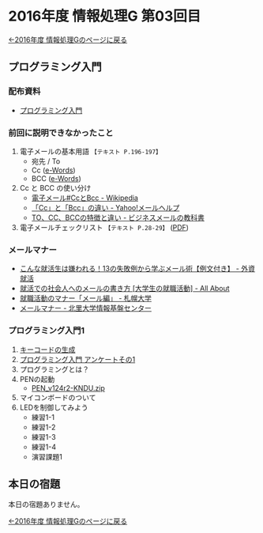 #  2016年度 情報処理G 第03回目

[←2016年度 情報処理Gのページに戻る](#!lecture/2016infoG.md)

## プログラミング入門

### 配布資料

- [プログラミング入門](programming.pdf)

### 前回に説明できなかったこと

1. 電子メールの基本用語 `【テキスト P.196-197】`
	- 宛先 / To
	- Cc ([e-Words](http://e-words.jp/w/CC-1.html))
	- BCC ([e-Words](http://e-words.jp/w/BCC.html))
2. Cc と BCC の使い分け
	- [電子メール#CcとBcc - Wikipedia](https://ja.wikipedia.org/wiki/電子メール#Cc.E3.81.A8Bcc)
	- [「Cc」と「Bcc」の違い - Yahoo!メールヘルプ](http://www.yahoo-help.jp/app/answers/detail/a_id/80491/p/622)
	- [TO、CC、BCCの特徴と違い - ビジネスメールの教科書](http://business-mail.jp/technique/to-cc-bcc)
3. 電子メールチェックリスト `【テキスト P.28-29】` ([PDF](
http://www.tomo.gr.jp/internet/pdf/sheet_2_1.pdf))

### メールマナー

- [こんな就活生は嫌われる！13の失敗例から学ぶメール術【例文付き】 - 外資就活](http://gaishishukatsu.com/archives/33474)
- [就活での社会人へのメールの書き方 [大学生の就職活動] - All About](http://allabout.co.jp/gm/gc/313647/)
- [就職活動のマナー「メール編」 - 札幌大学](http://www.sapporo-u.ac.jp/employment/manner/manner03.html)
- [メールマナー - 北里大学情報基盤センター](https://www.kitasato-u.ac.jp/knc/mail/manner)

### プログラミング入門1

1. [キーコードの生成](https://xdncl.github.io/kndu/keyCode/)
2. [プログラミング入門 アンケートその1](https://goo.gl/forms/ftTQMrcFo7ecYoax2)
3. プログラミングとは？
4. PENの起動
	- [PEN_v124r2-KNDU.zip](http://www.media.osaka-cu.ac.jp/PEN/files/PEN_Archive/PEN_v124r2-KNDU.zip)
5. マイコンボードのついて
6. LEDを制御してみよう
	- 練習1-1
	- 練習1-2
	- 練習1-3
	- 練習1-4
	- 演習課題1

## 本日の宿題

本日の宿題ありません。

[←2016年度 情報処理Gのページに戻る](#!lecture/2016infoG.md)